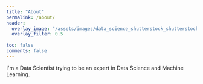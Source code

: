 ```yaml
---
title: "About"
permalink: /about/
header:
  overlay_image: "/assets/images/data_science_shutterstock_shutterstock_Trueffelpix.jpg"
  overlay_filter: 0.5
  
toc: false
comments: false
---
```


I'm a Data Scientist trying to be an expert in Data Science and Machine Learning.
